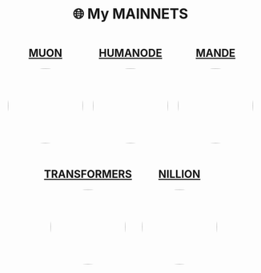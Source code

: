 <h1 align="center">🌐 My MAINNETS </h1>

<div style="display: flex; justify-content: center; gap: 20px; flex-wrap: wrap;">
  <div style="text-align: center;">
    <h2><a href="https://app.muon.net/dashboard/">MUON</a></h2>
    <img src="https://github.com/user-attachments/assets/369afa20-60a0-4340-b9ff-43778f8370b7" style="width: 150px; height: 150px; border-radius: 50%;">
  </div>
  <div style="text-align: center;">
    <h2><a href="https://telemetry.humanode.io/#list/0xc56fa32442b2dad76f214b3ae07998e4ca09736e4813724bfb0717caae2c8bee">HUMANODE</a></h2>
    <img src="https://github.com/user-attachments/assets/3b7c6520-fd3b-4d0f-8644-8c02f069ce29" style="width: 150px; height: 150px; border-radius: 50%;">
  </div>
  <div style="text-align: center;">
    <h2><a href="https://portal.dymension.xyz/rollapp/mande_18071918-1/staking">MANDE</a></h2>
    <img src="https://github.com/user-attachments/assets/7d593264-9c9c-4c2f-8f4d-78c4f04c0e30" style="width: 150px; height: 150px; border-radius: 50%;">
  </div>
  <div style="text-align: center;">
    <h2><a href="https://explorer.tfsc.io/#/pc/ValidatorDetail?address=0x04E11563D0Fd748d3b2e4913A5911b542a785c68">TRANSFORMERS</a></h2>
    <img src="https://github.com/user-attachments/assets/06f289a3-10e5-4e86-a326-fc95142d40a6" style="width: 150px; height: 150px; border-radius: 50%;">
  </div>
  <div style="text-align: center;">
    <h2><a href="https://explorer.kjnodes.com/nillion/staking/nillionvaloper1s8ee8qaaz5gt38pfksjry79jcjwrd78mphjf2r">NILLION</a></h2>
    <img src="[https://github.com/user-attachments/assets/NEW_NILLION_IMAGE_ID](https://github.com/AntNodes/MY-MAINNETS/issues/1#issue-3041798534)" style="width: 150px; height: 150px; border-radius: 50%;">
  </div>
</div>
